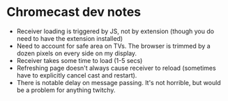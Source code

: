 Chromecast dev notes
====================

* Receiver loading is triggered by JS, not by extension (though you do need to have the extension installed)
* Need to account for safe area on TVs. The browser is trimmed by a dozen pixels on every side on my display.
* Receiver takes some time to load (1-5 secs)
* Refreshing page doesn't always cause receiver to reload (sometimes have to explicitly cancel cast and restart).
* There is notable delay on message passing. It's not horrible, but would be a problem for anything twitchy.